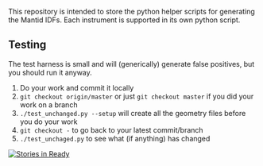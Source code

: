 This repository is intended to store the python helper scripts for 
generating the Mantid IDFs. Each instrument is supported in its own
python script.

Testing
-------
The test harness is small and will (generically) generate false positives, but you should run it anyway.

1. Do your work and commit it locally
2. `git checkout origin/master` or just `git checkout master` if you did your work on a branch
3. `./test_unchanged.py --setup` will create all the geometry files before you do your work
4. `git checkout -` to go back to your latest commit/branch
5. `./test_unchaged.py` to see what (if anything) has changed

[![Stories in Ready](https://badge.waffle.io/mantidproject/mantidgeometry.png?label=ready)](https://waffle.io/mantidproject/mantidgeometry)

